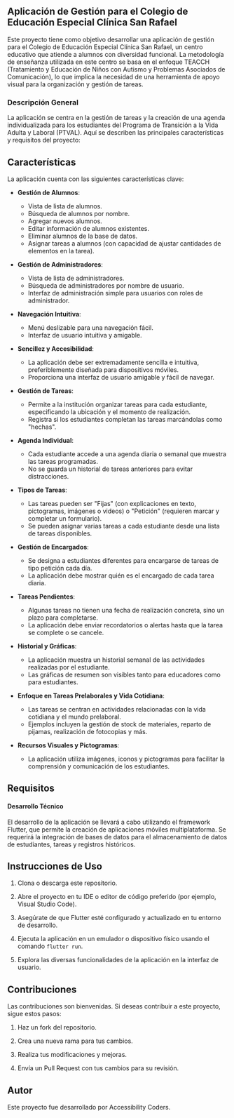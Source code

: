 ## Aplicación de Gestión para el Colegio de Educación Especial Clínica San Rafael

Este proyecto tiene como objetivo desarrollar una aplicación de gestión para el Colegio de Educación Especial Clínica San Rafael, un centro educativo que atiende a alumnos con diversidad funcional. La metodología de enseñanza utilizada en este centro se basa en el enfoque TEACCH (Tratamiento y Educación de Niños con Autismo y Problemas Asociados de Comunicación), lo que implica la necesidad de una herramienta de apoyo visual para la organización y gestión de tareas.

### Descripción General

La aplicación se centra en la gestión de tareas y la creación de una agenda individualizada para los estudiantes del Programa de Transición a la Vida Adulta y Laboral (PTVAL). Aquí se describen las principales características y requisitos del proyecto:

## Características

La aplicación cuenta con las siguientes características clave:

- **Gestión de Alumnos**:
  - Vista de lista de alumnos.
  - Búsqueda de alumnos por nombre.
  - Agregar nuevos alumnos.
  - Editar información de alumnos existentes.
  - Eliminar alumnos de la base de datos.
  - Asignar tareas a alumnos (con capacidad de ajustar cantidades de elementos en la tarea).

- **Gestión de Administradores**:
  - Vista de lista de administradores.
  - Búsqueda de administradores por nombre de usuario.
  - Interfaz de administración simple para usuarios con roles de administrador.

- **Navegación Intuitiva**:
  - Menú deslizable para una navegación fácil.
  - Interfaz de usuario intuitiva y amigable.

- **Sencillez y Accesibilidad**:
   - La aplicación debe ser extremadamente sencilla e intuitiva, preferiblemente diseñada para dispositivos móviles.
   - Proporciona una interfaz de usuario amigable y fácil de navegar.

- **Gestión de Tareas**:
   - Permite a la institución organizar tareas para cada estudiante, especificando la ubicación y el momento de realización.
   - Registra si los estudiantes completan las tareas marcándolas como "hechas".

- **Agenda Individual**:
   - Cada estudiante accede a una agenda diaria o semanal que muestra las tareas programadas.
   - No se guarda un historial de tareas anteriores para evitar distracciones.

- **Tipos de Tareas**:
   - Las tareas pueden ser "Fijas" (con explicaciones en texto, pictogramas, imágenes o videos) o "Petición" (requieren marcar y completar un formulario).
   - Se pueden asignar varias tareas a cada estudiante desde una lista de tareas disponibles.

- **Gestión de Encargados**:
   - Se designa a estudiantes diferentes para encargarse de tareas de tipo petición cada día.
   - La aplicación debe mostrar quién es el encargado de cada tarea diaria.

- **Tareas Pendientes**:
   - Algunas tareas no tienen una fecha de realización concreta, sino un plazo para completarse.
   - La aplicación debe enviar recordatorios o alertas hasta que la tarea se complete o se cancele.

- **Historial y Gráficas**:
   - La aplicación muestra un historial semanal de las actividades realizadas por el estudiante.
   - Las gráficas de resumen son visibles tanto para educadores como para estudiantes.

- **Enfoque en Tareas Prelaborales y Vida Cotidiana**:
    - Las tareas se centran en actividades relacionadas con la vida cotidiana y el mundo prelaboral.
    - Ejemplos incluyen la gestión de stock de materiales, reparto de pijamas, realización de fotocopias y más.

- **Recursos Visuales y Pictogramas**:
    - La aplicación utiliza imágenes, iconos y pictogramas para facilitar la comprensión y comunicación de los estudiantes.
## Requisitos

#### Desarrollo Técnico

El desarrollo de la aplicación se llevará a cabo utilizando el framework Flutter, que permite la creación de aplicaciones móviles multiplataforma. Se requerirá la integración de bases de datos para el almacenamiento de datos de estudiantes, tareas y registros históricos.

## Instrucciones de Uso

1. Clona o descarga este repositorio.

2. Abre el proyecto en tu IDE o editor de código preferido (por ejemplo, Visual Studio Code).

3. Asegúrate de que Flutter esté configurado y actualizado en tu entorno de desarrollo.

4. Ejecuta la aplicación en un emulador o dispositivo físico usando el comando `flutter run`.

5. Explora las diversas funcionalidades de la aplicación en la interfaz de usuario.

## Contribuciones

Las contribuciones son bienvenidas. Si deseas contribuir a este proyecto, sigue estos pasos:

1. Haz un fork del repositorio.

2. Crea una nueva rama para tus cambios.

3. Realiza tus modificaciones y mejoras.

4. Envía un Pull Request con tus cambios para su revisión.

## Autor

Este proyecto fue desarrollado por Accessibility Coders.
